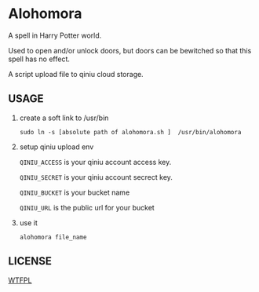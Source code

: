 # Alohomora

A spell in Harry Potter world.

Used to open and/or unlock doors, but doors can be bewitched so that this spell has no effect.

A script upload file to qiniu cloud storage.

## USAGE

1. create a soft link to /usr/bin

   `sudo ln -s [absolute path of alohomora.sh ]  /usr/bin/alohomora`

2. setup qiniu upload env

   `QINIU_ACCESS` is your qiniu account access key.

   `QINIU_SECRET` is your qiniu account secrect key.

   `QINIU_BUCKET` is your bucket name

   `QINIU_URL` is the public url for your bucket

3. use it

   `alohomora file_name`

## LICENSE

[WTFPL](https://en.wikipedia.org/wiki/WTFPL)
